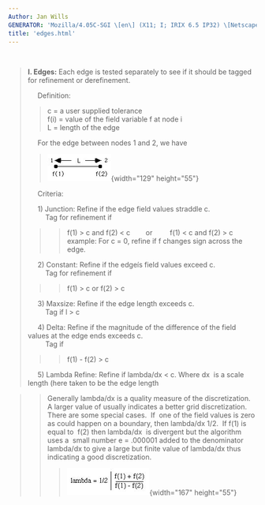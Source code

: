 ```yaml
---
Author: Jan Wills
GENERATOR: 'Mozilla/4.05C-SGI \[en\] (X11; I; IRIX 6.5 IP32) \[Netscape\]'
title: 'edges.html'
---
```


 

> **I. Edges:** Each edge is tested separately to see if it should be
> tagged for refinement or derefinement.
>
>      Definition:
>
> > c = a user supplied tolerance\
> > f(i) = value of the field variable f at node i\
> > L = length of the edge
>
>      For the edge between nodes 1 and 2, we have
>
> > ![](image5.jpg){width="129" height="55"}
>
>      Criteria:
>
>      1) Junction: Refine if the edge field values straddle c.\
>          Tag for refinement if
>
> > > f(1) &gt; c and f(2) &lt; c        or         f(1) &lt; c and f(2)
> > > &gt; c\
> > > example: For c = 0, refine if f changes sign across the edge.
>
>      2) Constant: Refine if the edgeís field values exceed c.\
>          Tag for refinement if
>
> > > f(1) &gt; c or f(2) &gt; c
>
>      3) Maxsize: Refine if the edge length exceeds c.\
>          Tag if l &gt; c
>
>      4) Delta: Refine if the magnitude of the difference of the field
> values at the edge ends exceeds c.\
>          Tag if
>
> > >  f(1) - f(2)  &gt; c
>
>      5) Lambda Refine: Refine if lambda/dx &lt; c. Where dx  is a
> scale length (here taken to be the edge length

> > Generally lambda/dx is a quality measure of the discretization. A
> > larger value of usually indicates a better grid discretization. 
> > There are some special cases.  If  one of the field values is zero
> > as could happen on a boundary, then lambda/dx 1/2.  If f(1) is equal
> > to  f(2) then lambda/dx  is divergent but the algorithm uses a 
> > small number e = .000001 added to the denominator lambda/dx to give
> > a large but finite value of lambda/dx thus indicating a good
> > discretization.
> >
> > > ![](image33.jpg){width="167" height="55"}
